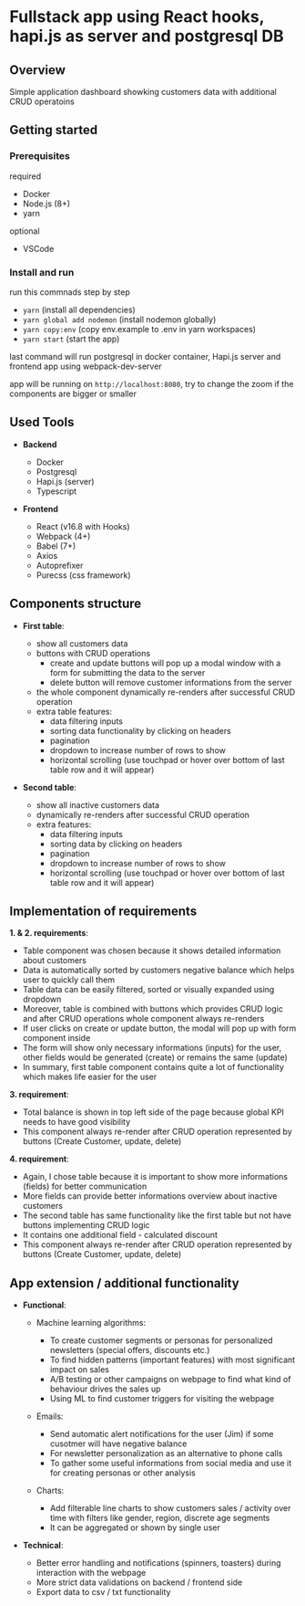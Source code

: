 # Fullstack app using React hooks, hapi.js as server and postgresql DB

## Overview

Simple application dashboard showking customers data with additional CRUD operatoins

## Getting started

### Prerequisites

required
- Docker
- Node.js (8+)
- yarn

optional
- VSCode

### Install and run

run this commnads step by step

- `yarn` (install all dependencies)
- `yarn global add nodemon` (install nodemon globally)
- `yarn copy:env` (copy env.example to .env in yarn workspaces)
- `yarn start` (start the app)

last command will run postgresql in docker container, Hapi.js server and frontend app using webpack-dev-server

app will be running on `http://localhost:8080`, try to change the zoom if the components are bigger or smaller

## Used Tools

- **Backend**
  - Docker
  - Postgresql
  - Hapi.js (server)
  - Typescript

- **Frontend**
  - React (v16.8 with Hooks)
  - Webpack (4+)
  - Babel (7+)
  - Axios
  - Autoprefixer
  - Purecss (css framework)

## Components structure

- **First table**:
  - show all customers data
  - buttons with CRUD operations
    - create and update buttons will pop up a modal window with a form for submitting the data to the server
    - delete button will remove customer informations from the server
  - the whole component dynamically re-renders after successful CRUD operation
  - extra table features:
    - data filtering inputs
    - sorting data functionality by clicking on headers
    - pagination
    - dropdown to increase number of rows to show
    - horizontal scrolling (use touchpad or hover over bottom of last table row and it will appear)

- **Second table**:
  - show all inactive customers data
  - dynamically re-renders after successful CRUD operation
  - extra features:
    - data filtering inputs
    - sorting data by clicking on headers
    - pagination
    - dropdown to increase number of rows to show
    - horizontal scrolling (use touchpad or hover over bottom of last table row and it will appear)

## Implementation of requirements

**1. & 2. requirements**:

- Table component was chosen because it shows detailed information about customers
- Data is automatically sorted by customers negative balance which helps user to quickly call them
- Table data can be easily filtered, sorted or visually expanded using dropdown
- Moreover, table is combined with buttons which provides CRUD logic and after CRUD operations whole component always re-renders
- If user clicks on create or update button, the modal will pop up with form component inside
- The form will show only necessary informations (inputs) for the user, other fields would be generated (create) or remains the same (update)
- In summary, first table component contains quite a lot of functionality which makes life easier for the user

**3. requirement**:

- Total balance is shown in top left side of the page because global KPI needs to have good visibility
- This component always re-render after CRUD operation represented by buttons (Create Customer, update, delete)

**4. requirement**:

- Again, I chose table because it is important to show more informations (fields) for better communication
- More fields can provide better informations overview about inactive customers
- The second table has same functionality like the first table but not have buttons implementing CRUD logic
- It contains one additional field - calculated discount
- This component always re-render after CRUD operation represented by buttons (Create Customer, update, delete)

## App extension / additional functionality

- **Functional**:
  - Machine learning algorithms:
    - To create customer segments or personas for personalized newsletters (special offers, discounts etc.)
    - To find hidden patterns (important features) with most significant impact on sales
    - A/B testing or other campaigns on webpage to find what kind of behaviour drives the sales up
    - Using ML to find customer triggers for visiting the webpage

  - Emails:
    - Send automatic alert notifications for the user (Jim) if some cusotmer will have negative balance
    - For newsletter personalization as an alternative to phone calls
    - To gather some useful informations from social media and use it for creating personas or other analysis

  - Charts:
    - Add filterable line charts to show customers sales / activity over time with filters like gender, region, discrete age segments
    - It can be aggregated or shown by single user

- **Technical**:
  - Better error handling and notifications (spinners, toasters) during interaction with the webpage
  - More strict data validations on backend / frontend side
  - Export data to csv / txt functionality
